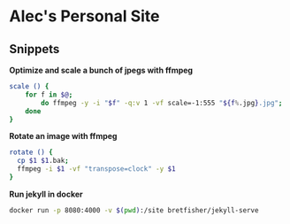 # Alec's Personal Site

## Snippets

**Optimize and scale a bunch of jpegs with ffmpeg**

```bash
scale () {
	for f in $@;
		do ffmpeg -y -i "$f" -q:v 1 -vf scale=-1:555 "${f%.jpg}.jpg";
	done
}
```

**Rotate an image with ffmpeg**

```bash
rotate () {
  cp $1 $1.bak;
  ffmpeg -i $1 -vf "transpose=clock" -y $1
}
```

**Run jekyll in docker**

```bash
docker run -p 8080:4000 -v $(pwd):/site bretfisher/jekyll-serve
```

